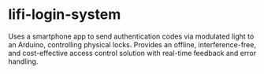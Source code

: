 # lifi-login-system
Uses a smartphone app to send authentication codes via modulated light to an Arduino, controlling physical locks. Provides an offline, interference-free, and cost-effective access control solution with real-time feedback and error handling.
